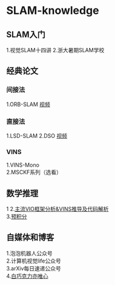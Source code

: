 # SLAM-knowledge
## SLAM入门
1.视觉SLAM十四讲
2.浙大暑期SLAM学校

## 经典论文
### 间接法
1.ORB-SLAM  [视频](https://www.shenlanxueyuan.com/open/course/27)  
### 直接法
1.LSD-SLAM
2.DSO [视频](https://www.shenlanxueyuan.com/open/course/30)  
### VINS
1.VINS-Mono  
2.MSCKF系列（选看）

## 数学推理
1
2.[主流VIO框架分析&VINS推导及代码解析](https://www.shenlanxueyuan.com/open/course/19)  
3.[预积分](http://paopaorobot.org/bbs/read.php?tid=181&fid=5)  

## 自媒体和博客
1.泡泡机器人公众号  
2.计算机视觉life公众号  
3.arXiv每日速递公众号  
4.[白巧克力亦唯心](https://heyijia.blog.csdn.net/)  


